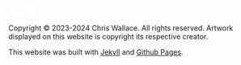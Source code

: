   <footer class="fade-in-element">
    <div class="container">
      <div class="brand">
        <a href="/" aria-label="Home">
          <svg class="logo" width="52" height="20" viewBox="0 0 52 20" fill="none" xmlns="http://www.w3.org/2000/svg">
            <path d="M0 1.6C0 0.845753 0 0.468629 0.234315 0.234315C0.468629 0 0.845753 0 1.6 0H13.7502C14.3639 0 14.6708 0 14.8899 0.175288C15.109 0.350576 15.1764 0.649942 15.3112 1.24867L18.3446 14.7264C18.4618 15.247 18.5204 15.5073 18.6959 15.6745C18.7293 15.7063 18.7653 15.7351 18.8037 15.7607C19.0053 15.8952 19.2721 15.8952 19.8057 15.8952V15.8952C20.3393 15.8952 20.6061 15.8952 20.8077 15.7607C20.846 15.7351 20.8821 15.7063 20.9155 15.6745C21.091 15.5073 21.1496 15.247 21.2667 14.7264L24.3002 1.24868C24.4349 0.649943 24.5023 0.350576 24.7214 0.175288C24.9406 0 25.2474 0 25.8611 0H26.1389C26.7526 0 27.0594 0 27.2786 0.175288C27.4977 0.350576 27.5651 0.649942 27.6998 1.24867L30.7333 14.7264C30.8505 15.247 30.909 15.5073 31.0845 15.6745C31.1179 15.7063 31.154 15.7351 31.1923 15.7607C31.3939 15.8952 31.6607 15.8952 32.1943 15.8952V15.8952C32.7279 15.8952 32.9947 15.8952 33.1963 15.7607C33.2347 15.7351 33.2708 15.7063 33.3041 15.6745C33.4796 15.5073 33.5382 15.247 33.6554 14.7264L36.6888 1.24868C36.8236 0.649943 36.891 0.350576 37.1101 0.175288C37.3292 0 37.6361 0 38.2498 0H50.4C51.1542 0 51.5314 0 51.7657 0.234315C52 0.468629 52 0.845753 52 1.6V17.7257C52 18.4799 52 18.857 51.7657 19.0914C51.5314 19.3257 51.1542 19.3257 50.4 19.3257H1.6C0.845753 19.3257 0.468629 19.3257 0.234315 19.0914C0 18.857 0 18.4799 0 17.7257V1.6Z" fill="white"/>
          </svg>
        </a>
      </div>
      <p>
        Copyright &copy; 2023-2024 Chris Wallace. All rights reserved. Artwork displayed on this website is copyright its respective creator.
      </p>
      <p>This website was built with <a href="https://jekyllrb.com">Jekyll</a> and <a href="https://pages.github.com">Github Pages</a>.</p>
    </div>
  </footer>
